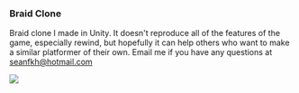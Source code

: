 ### Braid Clone

Braid clone I made in Unity. It doesn't reproduce all of the features of the game, especially rewind, but hopefully it can help others who want to make a similar platformer of their own. 
Email me if you have any questions at seanfkh@hotmail.com

[![](https://img.youtube.com/vi/yTJqtJgATR8/0.jpg)](https://www.youtube.com/watch?v=yTJqtJgATR8 "")
